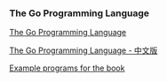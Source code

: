 ### The Go Programming Language


[The Go Programming Language](https://www.gopl.io/)

[The Go Programming Language - 中文版](https://books.studygolang.com/gopl-zh/)

[Example programs for the book](https://github.com/adonovan/gopl.io)



